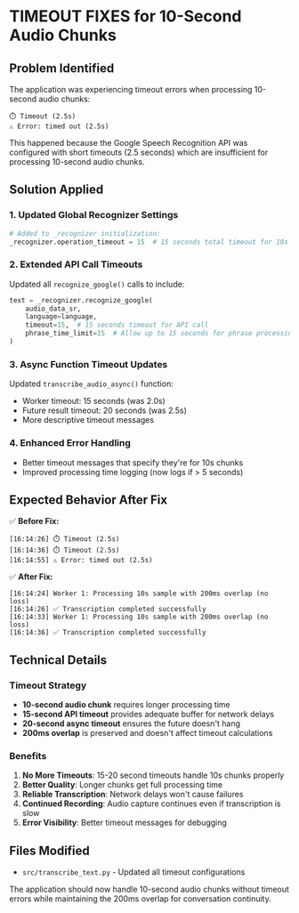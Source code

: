 # TIMEOUT FIXES for 10-Second Audio Chunks

## Problem Identified

The application was experiencing timeout errors when processing 10-second audio chunks:

```
⏱️ Timeout (2.5s)
⚠️ Error: timed out (2.5s)
```

This happened because the Google Speech Recognition API was configured with short timeouts (2.5 seconds) which are insufficient for processing 10-second audio chunks.

## Solution Applied

### 1. Updated Global Recognizer Settings

```python
# Added to _recognizer initialization:
_recognizer.operation_timeout = 15  # 15 seconds total timeout for 10s chunks
```

### 2. Extended API Call Timeouts

Updated all `recognize_google()` calls to include:

```python
text = _recognizer.recognize_google(
    audio_data_sr, 
    language=language,
    timeout=15,  # 15 seconds timeout for API call
    phrase_time_limit=15  # Allow up to 15 seconds for phrase processing
)
```

### 3. Async Function Timeout Updates

Updated `transcribe_audio_async()` function:

- Worker timeout: 15 seconds (was 2.0s)
- Future result timeout: 20 seconds (was 2.5s)
- More descriptive timeout messages

### 4. Enhanced Error Handling

- Better timeout messages that specify they're for 10s chunks
- Improved processing time logging (now logs if > 5 seconds)

## Expected Behavior After Fix

✅ **Before Fix:**

```
[16:14:26] ⏱️ Timeout (2.5s)
[16:14:36] ⏱️ Timeout (2.5s)
[16:14:55] ⚠️ Error: timed out (2.5s)
```

✅ **After Fix:**

```
[16:14:24] Worker 1: Processing 10s sample with 200ms overlap (no loss)
[16:14:26] ✅ Transcription completed successfully
[16:14:33] Worker 1: Processing 10s sample with 200ms overlap (no loss)
[16:14:36] ✅ Transcription completed successfully
```

## Technical Details

### Timeout Strategy

- **10-second audio chunk** requires longer processing time
- **15-second API timeout** provides adequate buffer for network delays
- **20-second async timeout** ensures the future doesn't hang
- **200ms overlap** is preserved and doesn't affect timeout calculations

### Benefits

1. **No More Timeouts**: 15-20 second timeouts handle 10s chunks properly
2. **Better Quality**: Longer chunks get full processing time
3. **Reliable Transcription**: Network delays won't cause failures
4. **Continued Recording**: Audio capture continues even if transcription is slow
5. **Error Visibility**: Better timeout messages for debugging

## Files Modified

- `src/transcribe_text.py` - Updated all timeout configurations

The application should now handle 10-second audio chunks without timeout errors while maintaining the 200ms overlap for conversation continuity.
